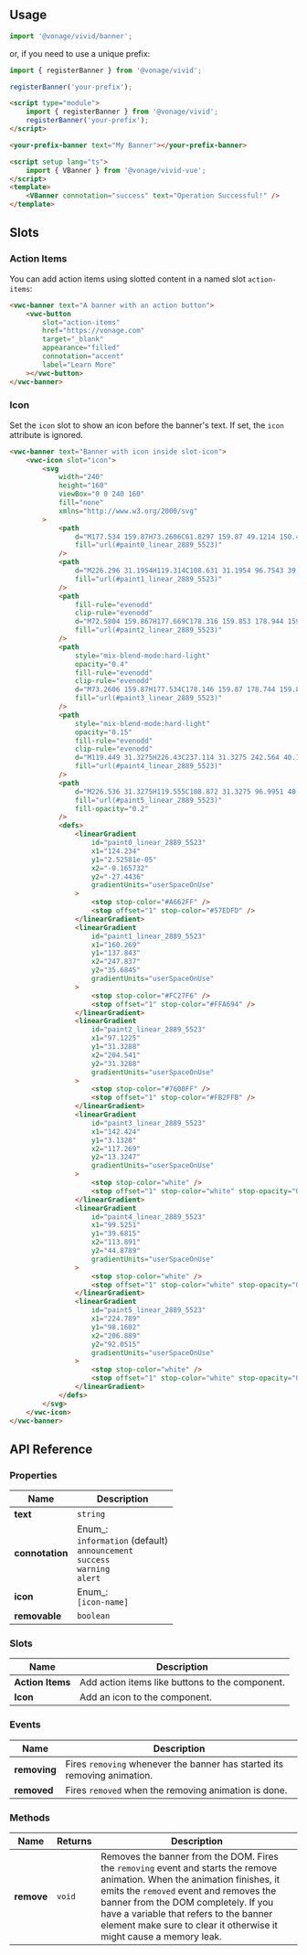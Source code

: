 ## Usage

<vwc-tabs gutters="none">
<vwc-tab label="Web component"></vwc-tab>
<vwc-tab-panel>

```js
import '@vonage/vivid/banner';
```

or, if you need to use a unique prefix:

```js
import { registerBanner } from '@vonage/vivid';

registerBanner('your-prefix');
```

```html preview
<script type="module">
	import { registerBanner } from '@vonage/vivid';
	registerBanner('your-prefix');
</script>

<your-prefix-banner text="My Banner"></your-prefix-banner>
```

</vwc-tab-panel>
<vwc-tab label="Vue"></vwc-tab>
<vwc-tab-panel>

```html
<script setup lang="ts">
	import { VBanner } from '@vonage/vivid-vue';
</script>
<template>
	<VBanner connotation="success" text="Operation Successful!" />
</template>
```

</vwc-tab-panel>
</vwc-tabs>

## Slots

### Action Items

You can add action items using slotted content in a named slot `action-items`:

```html preview full
<vwc-banner text="A banner with an action button">
	<vwc-button
		slot="action-items"
		href="https://vonage.com"
		target="_blank"
		appearance="filled"
		connotation="accent"
		label="Learn More"
	></vwc-button>
</vwc-banner>
```

### Icon

Set the `icon` slot to show an icon before the banner's text.
If set, the `icon` attribute is ignored.

```html preview full
<vwc-banner text="Banner with icon inside slot-icon">
	<vwc-icon slot="icon">
		<svg
			width="240"
			height="160"
			viewBox="0 0 240 160"
			fill="none"
			xmlns="http://www.w3.org/2000/svg"
		>
			<path
				d="M177.534 159.87H73.2606C61.8297 159.87 49.1214 150.467 44.8824 138.873L1.38368 20.9962C-2.85533 9.40215 2.97167 0 14.4069 0H118.676C130.107 0 142.815 9.40215 147.054 20.9962L190.553 138.873C194.796 150.467 188.969 159.87 177.534 159.87Z"
				fill="url(#paint0_linear_2889_5523)"
			/>
			<path
				d="M226.296 31.1954H119.314C108.631 31.1954 96.7543 39.9808 92.791 50.8161L60.0819 140.245C56.1185 151.08 61.5649 159.865 72.2521 159.865H179.233C189.916 159.865 201.794 151.08 205.757 140.245L238.465 50.8161C242.428 39.9808 236.978 31.1954 226.296 31.1954Z"
				fill="url(#paint1_linear_2889_5523)"
			/>
			<path
				fill-rule="evenodd"
				clip-rule="evenodd"
				d="M72.5804 159.867H177.669C178.316 159.853 178.944 159.81 179.553 159.737C179.588 159.742 179.627 159.743 179.666 159.743C185.79 159.743 192.235 156.416 195.196 153.975C199.502 150.425 202.057 147.89 204.82 142.66C199.869 151.44 194.744 150.997 191.039 140.664C190.878 140.212 190.699 139.837 190.505 139.531C190.432 139.313 190.356 139.094 190.275 138.874L151.757 33.5565C151.464 32.7586 151.133 31.9711 150.764 31.1963H119.314C108.631 31.1963 96.7545 39.9815 92.7909 50.8169L60.082 140.246C59.9262 140.672 59.785 141.094 59.6581 141.513C55.9215 150.926 51.454 151.042 46.5389 142.415C49.3911 147.759 52.0279 150.349 56.4747 153.975C59.5319 156.469 66.1845 159.869 72.5073 159.869C72.5321 159.869 72.5565 159.867 72.5804 159.867Z"
				fill="url(#paint2_linear_2889_5523)"
			/>
			<path
				style="mix-blend-mode:hard-light"
				opacity="0.4"
				fill-rule="evenodd"
				clip-rule="evenodd"
				d="M73.2606 159.87H177.534C178.146 159.87 178.744 159.843 179.324 159.79C179.402 159.81 179.487 159.819 179.576 159.819C185.7 159.819 192.145 156.491 195.106 154.05C199.414 150.501 201.967 147.967 204.73 142.736C200.027 151.08 195.165 151.094 191.513 142.208C191.286 141.122 190.969 140.008 190.553 138.873L147.054 20.9962C142.815 9.40215 130.107 0 118.676 0H14.4069C2.97166 0 -2.85532 9.40215 1.38368 20.9962L44.8824 138.873C49.1213 150.467 61.8297 159.87 73.2606 159.87Z"
				fill="url(#paint3_linear_2889_5523)"
			/>
			<path
				style="mix-blend-mode:hard-light"
				opacity="0.15"
				fill-rule="evenodd"
				clip-rule="evenodd"
				d="M119.449 31.3275H226.43C237.114 31.3275 242.564 40.1129 238.601 50.9482L205.892 140.377C201.928 151.213 190.052 159.997 179.369 159.997H72.7282C72.7002 160 72.6715 160 72.6423 160C72.5302 160 72.4179 160 72.3056 159.997C70.8583 159.991 69.508 159.823 68.2647 159.512C63.4432 158.482 58.9619 156.025 56.6097 154.108C52.1629 150.481 49.5262 147.891 46.674 142.547C51.5888 151.175 56.0562 151.059 59.7928 141.646C59.9198 141.226 60.0612 140.803 60.2171 140.377L92.9261 50.9482C96.8895 40.1129 108.767 31.3275 119.449 31.3275Z"
				fill="url(#paint4_linear_2889_5523)"
			/>
			<path
				d="M226.536 31.3275H119.555C108.872 31.3275 96.9951 40.1129 93.0317 50.9481L60.3227 140.377C56.3593 151.213 61.8057 159.997 72.4928 159.997H179.474C190.157 159.997 202.034 151.213 205.997 140.377L238.707 50.9481C242.67 40.1129 237.218 31.3275 226.536 31.3275Z"
				fill="url(#paint5_linear_2889_5523)"
				fill-opacity="0.2"
			/>
			<defs>
				<linearGradient
					id="paint0_linear_2889_5523"
					x1="124.234"
					y1="2.52581e-05"
					x2="-0.165732"
					y2="-27.4436"
					gradientUnits="userSpaceOnUse"
				>
					<stop stop-color="#A662FF" />
					<stop offset="1" stop-color="#57EDFD" />
				</linearGradient>
				<linearGradient
					id="paint1_linear_2889_5523"
					x1="160.269"
					y1="137.843"
					x2="247.837"
					y2="35.6845"
					gradientUnits="userSpaceOnUse"
				>
					<stop stop-color="#FC27F6" />
					<stop offset="1" stop-color="#FFA694" />
				</linearGradient>
				<linearGradient
					id="paint2_linear_2889_5523"
					x1="97.1225"
					y1="31.3288"
					x2="204.541"
					y2="31.3288"
					gradientUnits="userSpaceOnUse"
				>
					<stop stop-color="#7600FF" />
					<stop offset="1" stop-color="#FB2FFB" />
				</linearGradient>
				<linearGradient
					id="paint3_linear_2889_5523"
					x1="142.424"
					y1="3.1328"
					x2="117.269"
					y2="13.3247"
					gradientUnits="userSpaceOnUse"
				>
					<stop stop-color="white" />
					<stop offset="1" stop-color="white" stop-opacity="0" />
				</linearGradient>
				<linearGradient
					id="paint4_linear_2889_5523"
					x1="99.5251"
					y1="39.6815"
					x2="113.891"
					y2="44.8789"
					gradientUnits="userSpaceOnUse"
				>
					<stop stop-color="white" />
					<stop offset="1" stop-color="white" stop-opacity="0" />
				</linearGradient>
				<linearGradient
					id="paint5_linear_2889_5523"
					x1="224.789"
					y1="98.1602"
					x2="206.889"
					y2="92.0515"
					gradientUnits="userSpaceOnUse"
				>
					<stop stop-color="white" />
					<stop offset="1" stop-color="white" stop-opacity="0" />
				</linearGradient>
			</defs>
		</svg>
	</vwc-icon>
</vwc-banner>
```

## API Reference

### Properties

<div class="table-wrapper">

| Name            | Description                                                                                      |
| --------------- | ------------------------------------------------------------------------------------------------ |
| **text**        | `string`                                                                                         |
| **connotation** | Enum\_:<br/>`information` (default) <br/>`announcement`<br/>`success`<br/>`warning` <br/>`alert` |
| **icon**        | Enum\_:<br/>`[icon-name]`                                                                        |
| **removable**   | `boolean`                                                                                        |

</div>

### Slots

<div class="table-wrapper">

| Name             | Description                                     |
| ---------------- | ----------------------------------------------- |
| **Action Items** | Add action items like buttons to the component. |
| **Icon**         | Add an icon to the component.                   |

</div>

### Events

<div class="table-wrapper">

| Name         | Description                                                              |
| ------------ | ------------------------------------------------------------------------ |
| **removing** | Fires `removing` whenever the banner has started its removing animation. |
| **removed**  | Fires `removed` when the removing animation is done.                     |

</div>

### Methods

<div class="table-wrapper">

| Name       | Returns | Description                                                                                                                                                                                                                                                                                                                   |
| ---------- | ------- | ----------------------------------------------------------------------------------------------------------------------------------------------------------------------------------------------------------------------------------------------------------------------------------------------------------------------------- |
| **remove** | `void`  | Removes the banner from the DOM. Fires the `removing` event and starts the remove animation. When the animation finishes, it emits the `removed` event and removes the banner from the DOM completely. If you have a variable that refers to the banner element make sure to clear it otherwise it might cause a memory leak. |

</div>
